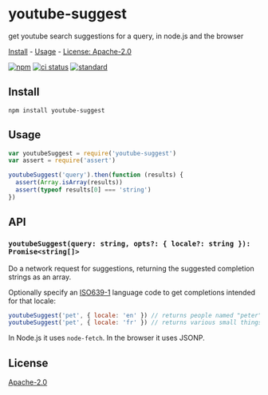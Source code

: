 # youtube-suggest

get youtube search suggestions for a query, in node.js and the browser

[Install](#install) - [Usage](#usage) - [License: Apache-2.0](#license)

[![npm][npm-image]][npm-url]
[![ci status][actions-image]][actions-url]
[![standard][standard-image]][standard-url]

[npm-image]: https://img.shields.io/npm/v/youtube-suggest.svg?style=flat-square
[npm-url]: https://www.npmjs.com/package/youtube-suggest
[actions-image]: https://github.com/goto-bus-stop/youtube-suggest/actions/workflows/ci.yml/badge.svg
[actions-url]: https://github.com/goto-bus-stop/youtube-suggest/actions/workflows/ci.yml
[standard-image]: https://img.shields.io/badge/code%20style-standard-brightgreen.svg?style=flat-square
[standard-url]: http://npm.im/standard

## Install

```
npm install youtube-suggest
```

## Usage

```js
var youtubeSuggest = require('youtube-suggest')
var assert = require('assert')

youtubeSuggest('query').then(function (results) {
  assert(Array.isArray(results))
  assert(typeof results[0] === 'string')
})
```

## API

### `youtubeSuggest(query: string, opts?: { locale?: string }): Promise<string[]>`
Do a network request for suggestions, returning the suggested completion strings as an array.

Optionally specify an [ISO639-1](https://en.wikipedia.org/wiki/List_of_ISO_639-1_codes) language code to get
completions intended for that locale:
```js
youtubeSuggest('pet', { locale: 'en' }) // returns people named "peter", pet video titles, etc
youtubeSuggest('pet', { locale: 'fr' }) // returns various small things
```

In Node.js it uses `node-fetch`. In the browser it uses JSONP.

## License

[Apache-2.0](LICENSE.md)
